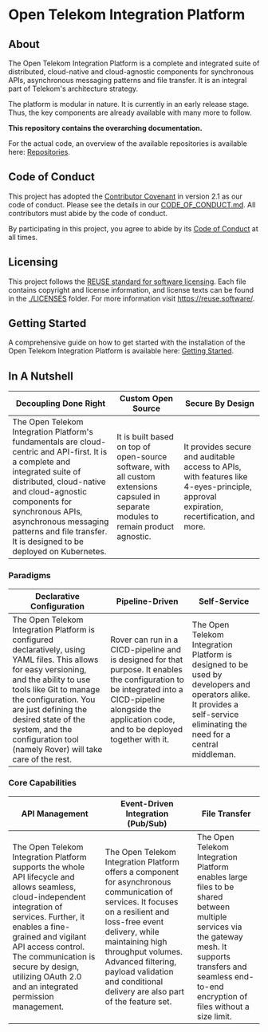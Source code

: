 <!--
SPDX-FileCopyrightText: 2023 Deutsche Telekom AG

SPDX-License-Identifier: CC0-1.0    
-->

# Open Telekom Integration Platform

## About

The Open Telekom Integration Platform is a complete and integrated suite of distributed, cloud-native and cloud-agnostic
components for synchronous APIs, asynchronous messaging patterns and file transfer. It is an integral part of Telekom's
architecture strategy.

The platform is modular in nature. It is currently in an early release stage. Thus, the key components are already
available with many more to follow.

**This repository contains the overarching documentation.**

For the actual code, an overview of the available repositories is available here: [Repositories](repositories.md).

## Code of Conduct

This project has adopted the [Contributor Covenant](https://www.contributor-covenant.org/) in version 2.1 as our code of
conduct. Please see the details in our [CODE_OF_CONDUCT.md](CODE_OF_CONDUCT.md). All contributors must abide by the code
of conduct.

By participating in this project, you agree to abide by its [Code of Conduct](./CODE_OF_CONDUCT.md) at all times.

## Licensing

This project follows the [REUSE standard for software licensing](https://reuse.software/).
Each file contains copyright and license information, and license texts can be found in the [./LICENSES](./LICENSES)
folder. For more information visit https://reuse.software/.

## Getting Started

A comprehensive guide on how to get started with the installation of the Open Telekom Integration Platform is available
here: [Getting Started](getting-started.md).

## In A Nutshell

| Decoupling Done Right                                                                                                                                                                                                                                                                                        | Custom Open Source                                                                                                                    | Secure By Design                                                                                                                      |
|--------------------------------------------------------------------------------------------------------------------------------------------------------------------------------------------------------------------------------------------------------------------------------------------------------------|---------------------------------------------------------------------------------------------------------------------------------------|---------------------------------------------------------------------------------------------------------------------------------------|
| The Open Telekom Integration Platform's fundamentals are cloud-centric and API-first. It is a complete and integrated suite of distributed, cloud-native and cloud-agnostic components for synchronous APIs, asynchronous messaging patterns and file transfer. It is designed to be deployed on Kubernetes. | It is built based on top of open-source software, with all custom extensions capsuled in separate modules to remain product agnostic. | It provides secure and auditable access to APIs, with features like 4-eyes-principle, approval expiration, recertification, and more. |

### Paradigms

| Declarative Configuration                                                                                                                                                                                                                                                                                             | Pipeline-Driven                                                                                                                                                                                            | Self-Service                                                                                                                                                             |
|-----------------------------------------------------------------------------------------------------------------------------------------------------------------------------------------------------------------------------------------------------------------------------------------------------------------------|------------------------------------------------------------------------------------------------------------------------------------------------------------------------------------------------------------|--------------------------------------------------------------------------------------------------------------------------------------------------------------------------|
| The Open Telekom Integration Platform is configured declaratively, using YAML files. This allows for easy versioning, and the ability to use tools like Git to manage the configuration. You are just defining the desired state of the system, and the configuration tool (namely Rover) will take care of the rest. | Rover can run in a CICD-pipeline and is designed for that purpose. It enables the configuration to be integrated into a CICD-pipeline alongside the application code, and to be deployed together with it. | The Open Telekom Integration Platform is designed to be used by developers and operators alike. It provides a self-service eliminating the need for a central middleman. |

### Core Capabilities

| API Management                                                                                                                                                                                                                                                                                                 | Event-Driven Integration (Pub/Sub)                                                                                                                                                                                                                                                                        | File Transfer                                                                                                                                                                                                  |
|----------------------------------------------------------------------------------------------------------------------------------------------------------------------------------------------------------------------------------------------------------------------------------------------------------------|-----------------------------------------------------------------------------------------------------------------------------------------------------------------------------------------------------------------------------------------------------------------------------------------------------------|----------------------------------------------------------------------------------------------------------------------------------------------------------------------------------------------------------------|
| The Open Telekom Integration Platform supports the whole API lifecycle and allows seamless, cloud-independent integration of services. Further, it enables a fine-grained and vigilant API access control. The communication is secure by design, utilizing OAuth 2.0 and an integrated permission management. | The Open Telekom Integration Platform offers a component for asynchronous communication of services. It focuses on a resilient and loss-free event delivery, while maintaining high throughput volumes. Advanced filtering, payload validation and conditional delivery are also part of the feature set. | The Open Telekom Integration Platform enables large files to be shared between multiple services via the gateway mesh. It supports transfers and seamless end-to-end encryption of files without a size limit. |
